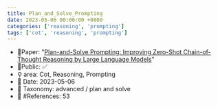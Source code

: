 ```yaml
---
title: Plan_and_Solve_Prompting
date: 2023-05-06 00:00:00 +0800
categories: ['reasoning', 'prompting']
tags: ['cot', 'reasoning', 'prompting']
---
```


- 📙Paper: "[Plan-and-Solve Prompting: Improving Zero-Shot Chain-of-Thought Reasoning by Large Language Models](https://www.semanticscholar.org/paper/Plan-and-Solve-Prompting%3A-Improving-Zero-Shot-by-Wang-Xu/62176de125738e3b95850d1227bac81fd646b78e)"
- 🔑Public: ✅
- ⚲ area: Cot, Reasoning, Prompting
- 📅 Date: 2023-05-06
- 🔎 Taxonomy: advanced / plan and solve
- 📝 #References: 53

